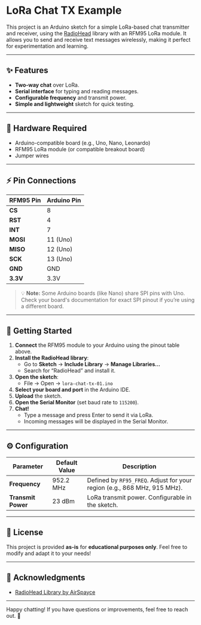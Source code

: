 # LoRa Chat TX Example

This project is an Arduino sketch for a simple LoRa-based chat transmitter and receiver, using the [RadioHead](http://www.airspayce.com/mikem/arduino/RadioHead/) library with an RFM95 LoRa module. It allows you to send and receive text messages wirelessly, making it perfect for experimentation and learning.

---

## ✨ Features

- **Two-way chat** over LoRa.
- **Serial interface** for typing and reading messages.
- **Configurable frequency** and transmit power.
- **Simple and lightweight** sketch for quick testing.

---

## 🔧 Hardware Required

- Arduino-compatible board (e.g., Uno, Nano, Leonardo)
- RFM95 LoRa module (or compatible breakout board)
- Jumper wires

---

## ⚡ Pin Connections

| RFM95 Pin | Arduino Pin  |
|-----------|--------------|
| **CS**    | 8            |
| **RST**   | 4            |
| **INT**   | 7            |
| **MOSI**  | 11 (Uno)     |
| **MISO**  | 12 (Uno)     |
| **SCK**   | 13 (Uno)     |
| **GND**   | GND          |
| **3.3V**  | 3.3V         |

> 💡 **Note:** Some Arduino boards (like Nano) share SPI pins with Uno. Check your board's documentation for exact SPI pinout if you’re using a different board.

---

## 🚀 Getting Started

1. **Connect** the RFM95 module to your Arduino using the pinout table above.
2. **Install the RadioHead library**:  
   - Go to **Sketch** → **Include Library** → **Manage Libraries...**  
   - Search for “RadioHead” and install it.
3. **Open the sketch**:  
   - File → Open → `lora-chat-tx-01.ino`
4. **Select your board and port** in the Arduino IDE.
5. **Upload** the sketch.
6. **Open the Serial Monitor** (set baud rate to `115200`).
7. **Chat!**  
   - Type a message and press Enter to send it via LoRa.  
   - Incoming messages will be displayed in the Serial Monitor.

---

## ⚙️ Configuration

| Parameter        | Default Value   | Description                                   |
|------------------|-----------------|-----------------------------------------------|
| **Frequency**    | 952.2 MHz       | Defined by `RF95_FREQ`. Adjust for your region (e.g., 868 MHz, 915 MHz). |
| **Transmit Power** | 23 dBm        | LoRa transmit power. Configurable in the sketch. |

---

## 📜 License

This project is provided **as-is** for **educational purposes only**. Feel free to modify and adapt it to your needs!

---

## 🙌 Acknowledgments

- [RadioHead Library by AirSpayce](http://www.airspayce.com/mikem/arduino/RadioHead/)

---

Happy chatting! If you have questions or improvements, feel free to reach out. 🚀
